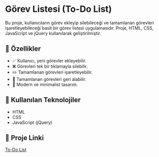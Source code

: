 # Görev Listesi (To-Do List)

Bu proje, kullanıcıların görev ekleyip silebileceği ve tamamlanan görevleri işaretleyebileceği basit bir görev listesi uygulamasıdır. Proje, HTML, CSS, JavaScript ve jQuery kullanılarak geliştirilmiştir.

## 🚀 Özellikler

- ✅ Kullanıcı, yeni görevler ekleyebilir.
- ❌ Görevleri tek bir tıklamayla silebilir.
- ✏️ Tamamlanan görevleri işaretleyebilir.
- 🔄 Tamamlanan görevleri geri alabilir.
- 🎨 Modern ve minimalist tasarım.

## 📌 Kullanılan Teknolojiler

- HTML
- CSS
- JavaScript (jQuery)

## 🔗 Proje Linki
[To-Do List](https://helinucar.github.io/Insider-CodeCraft-Bootcamp/week-three/day-1/)
